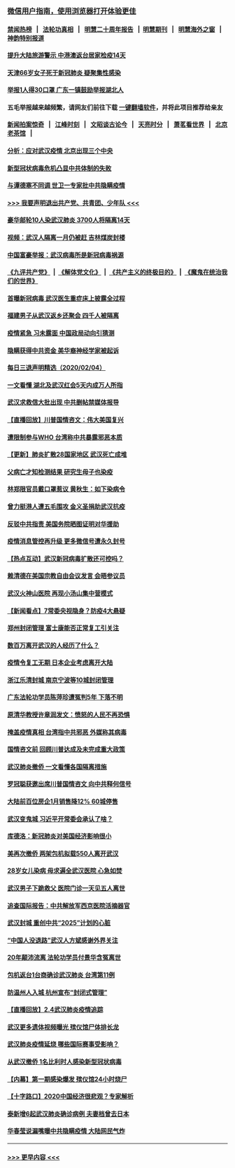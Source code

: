 ### [微信用户指南，使用浏览器打开体验更佳](https://github.com/gfw-breaker/banned-news1/blob/master/indexes/wechat-guide.md?t=0)
#### [禁闻热榜](热点新闻.md?t=0)  &nbsp;&nbsp;|&nbsp;&nbsp; [法轮功真相](https://github.com/gfw-breaker/truth/blob/master/README.md?t=0) &nbsp;&nbsp;|&nbsp;&nbsp; [明慧二十周年报告](https://github.com/gfw-breaker/mh-reports/blob/master/README.md?t=0) &nbsp;&nbsp;|&nbsp;&nbsp;[明慧期刊](https://github.com/gfw-breaker/mh-qikan) &nbsp;&nbsp;|&nbsp;&nbsp; [明慧海外之窗](https://github.com/gfw-breaker/mh-news/blob/master/README.md?t=0) &nbsp;&nbsp;|&nbsp;&nbsp; [神韵特别报道](https://github.com/gfw-breaker/mh-news/blob/master/shenyun.md?t=0)
#### [提升大陆旅游警示 中港澳返台居家检疫14天](../pages/nsc413/n11845862.md?t=02051711) 
#### [天津66岁女子死于新冠肺炎 疑聚集性感染](../pages/nsc413/n11845909.md?t=02051711) 
#### [举报1人得30口罩 广东一镇鼓励举报湖北人](../pages/nsc413/n11845622.md?t=02051711) 
#### 五毛举报越来越频繁，请网友们前往下载 [一键翻墙软件](https://github.com/gfw-breaker/ssr-accounts)，并将此项目推荐给亲友
#### [新闻拍案惊奇](https://github.com/gfw-breaker/banned-news1/blob/master/pages/link4.md) &nbsp;&nbsp;|&nbsp;&nbsp; [江峰时刻](https://github.com/gfw-breaker/banned-news1/blob/master/pages/link4.md) &nbsp;&nbsp;|&nbsp;&nbsp; [文昭谈古论今](https://github.com/gfw-breaker/banned-news1/blob/master/pages/link4.md) &nbsp;&nbsp;|&nbsp;&nbsp; [天亮时分](https://github.com/gfw-breaker/banned-news1/blob/master/pages/link4.md) &nbsp;&nbsp;|&nbsp;&nbsp; [萧茗看世界](https://github.com/gfw-breaker/banned-news1/blob/master/pages/link4.md) &nbsp;&nbsp;|&nbsp;&nbsp; [北京老茶馆](https://github.com/gfw-breaker/banned-news1/blob/master/pages/link4.md) &nbsp;&nbsp;|&nbsp;&nbsp; 
#### [分析：应对武汉疫情 北京出现三个中央](../pages/nsc413/n11845850.md?t=02051711) 
#### [新型冠状病毒危机凸显中共体制的失败](../pages/nsc413/n11844970.md?t=02051711) 
#### [与谭德塞不同调 世卫一专家批中共隐瞒疫情](../pages/nsc413/n11845278.md?t=02051711) 
#### [>>> 我要声明退出共产党、共青团、少年队 <<<](https://github.com/begood0513/goodnews/blob/master/quit/letter.md) 
#### [豪华邮轮10人染武汉肺炎 3700人将隔离14天](../pages/nsc413/n11845543.md?t=02051711) 
#### [视频：武汉人隔离一月仍被赶 吉林煤炭封楼](../pages/nsc413/n11845570.md?t=02051711) 
#### [中国富豪举报：武汉病毒所是新冠病毒祸源](../pages/nsc413/n11844943.md?t=02051711) 
#### [《九评共产党》](https://github.com/begood0513/9ping.md/blob/master/README.md) &nbsp;|&nbsp; [《解体党文化》](../../../../jtdwh.md/blob/master/README.md)  &nbsp;|&nbsp; [《共产主义的终极目的》](../../../../gczydzjmd.md/blob/master/README.md) &nbsp;|&nbsp; [《魔鬼在统治我们的世界》](../../../../mgztzwmdsj.md/blob/master/README.md) 
#### [首曝新冠病毒 武汉医生重症床上披露全过程](../pages/nsc413/n11845150.md?t=02051711) 
#### [福建男子从武汉返乡还聚会 四千人被隔离](../pages/nsc413/n11845352.md?t=02051711) 
#### [疫情紧急 习未露面 中国政局动向引猜测](../pages/nsc413/n11845224.md?t=02051711) 
#### [隐瞒获得中共资金 美华裔神经学家被起诉](../pages/nsc413/n11844879.md?t=02051711) 
#### [每日三退声明精选（2020/02/04）](../pages/nsc413/n11845335.md?t=02051711) 
#### [一文看懂 湖北及武汉红会5天内成万人所指](../pages/nsc413/n11844315.md?t=02051711) 
#### [武汉求救信大批出现 中共删帖禁媒体报导](../pages/nsc413/n11845064.md?t=02051711) 
#### [【直播回放】川普国情咨文：伟大美国复兴](../pages/nsc413/n11842079.md?t=02051711) 
#### [遭限制参与WHO 台湾称中共暴露邪恶本质](../pages/nsc413/n11844351.md?t=02051711) 
#### [【更新】肺炎扩散28国家地区 武汉死亡成堆](../pages/nsc413/n11801312.md?t=02051711) 
#### [父病亡才知检测结果 研究生母子也染疫](../pages/nsc413/n11845059.md?t=02051711) 
#### [林郑限官员戴口罩惹议 黄秋生：如下染病令](../pages/nsc413/n11844529.md?t=02051711) 
#### [曾力挺港人遭五毛围攻 金义圣捐助武汉抗疫](../pages/nsc413/n11844707.md?t=02051711) 
#### [反驳中共指责 美国务院晒图证明对华援助](../pages/nsc413/n11844859.md?t=02051711) 
#### [疫情消息管控再升级 更多微信号遭永久封号](../pages/nsc413/n11844902.md?t=02051711) 
#### [【热点互动】武汉新冠病毒扩散还可控吗？](../pages/nsc413/n11844750.md?t=02051711) 
#### [赖清德在美国宗教自由会议发言 会晤参议员](../pages/nsc413/n11844836.md?t=02051711) 
#### [武汉火神山医院 再现小汤山集中营模式](../pages/nsc413/n11844763.md?t=02051711) 
#### [【新闻看点】7常委央视隐身？防疫4大悬疑](../pages/nsc413/n11844611.md?t=02051711) 
#### [郑州封闭管理 富士康能否正常复工引关注](../pages/nsc413/n11844727.md?t=02051711) 
#### [数百万离开武汉的人经历了什么？](../pages/nsc413/n11844742.md?t=02051711) 
#### [疫情令复工无期  日本企业考虑离开大陆](../pages/nsc413/n11844585.md?t=02051711) 
#### [浙江乐清封城 南京宁波等10城封闭管理](../pages/nsc413/n11844464.md?t=02051711) 
#### [广东法轮功学员陈萍珍遭冤判5年 下落不明](../pages/nsc413/n11844088.md?t=02051711) 
#### [原清华教授许章润发文：愤怒的人民不再恐惧](../pages/nsc413/n11844347.md?t=02051711) 
#### [掩盖疫情真相 台湾指中共邪恶 外媒称其病毒](../pages/nsc413/n11844401.md?t=02051711) 
#### [国情咨文前 回顾川普达成及未完成重大政策](../pages/nsc413/n11844581.md?t=02051711) 
#### [武汉肺炎撤侨 一文看懂各国隔离措施](../pages/nsc413/n11844216.md?t=02051711) 
#### [罗冠聪获邀出席川普国情咨文 向中共释何信号](../pages/nsc413/n11844355.md?t=02051711) 
#### [大陆前百位房企1月销售降12% 60城停售](../pages/nsc413/n11844398.md?t=02051711) 
#### [武汉变鬼城 习近平开常委会承认了啥？](../pages/nsc413/n11844218.md?t=02051711) 
#### [库德洛：新冠肺炎对美国经济影响很小](../pages/nsc413/n11844418.md?t=02051711) 
#### [美再次撤侨 两架包机拟载550人离开武汉](../pages/nsc413/n11844407.md?t=02051711) 
#### [28岁女儿染病 母求遍全武汉医院 心急如焚](../pages/nsc413/n11844302.md?t=02051711) 
#### [武汉男子下跪救父 医院门诊一天见五人离世](../pages/nsc413/n11844073.md?t=02051711) 
#### [追查国际报告：中共解放军西京医院活摘器官](../pages/nsc413/n11838359.md?t=02051711) 
#### [武汉封城 重创中共“2025”计划的心脏](../pages/nsc413/n11843972.md?t=02051711) 
#### [“中国人没退路”武汉人方斌感谢外界关注](../pages/nsc413/n11843517.md?t=02051711) 
#### [20年颠沛流离 法轮功学员付景华含冤离世](../pages/nsc413/n11841986.md?t=02051711) 
#### [包机返台1台商确诊武汉肺炎 台湾第11例](../pages/nsc413/n11844182.md?t=02051711) 
#### [防温州人入城 杭州宣布“封闭式管理”](../pages/nsc413/n11844139.md?t=02051711) 
#### [【直播回放】2.4武汉肺炎疫情追踪](../pages/nsc413/n11844032.md?t=02051711) 
#### [武汉更多遗体视频曝光 殡仪馆尸体排长龙](../pages/nsc413/n11844057.md?t=02051711) 
#### [武汉肺炎疫情延烧 哪些国际赛事受影响？](../pages/nsc413/n11843958.md?t=02051711) 
#### [从武汉撤侨 1名比利时人感染新型冠状病毒](../pages/nsc413/n11843977.md?t=02051711) 
#### [【内幕】第一期感染爆发 殡仪馆24小时烧尸](../pages/nsc413/n11843944.md?t=02051711) 
#### [【十字路口】2020中国经济很悲观？专家解析](../pages/nsc413/n11842696.md?t=02051711) 
#### [泰新增6起武汉肺炎确诊病例 夫妻档曾去日本](../pages/nsc413/n11843900.md?t=02051711) 
#### [华春莹说漏嘴曝中共隐瞒疫情 大陆网民气炸](../pages/nsc413/n11843863.md?t=02051711) 

----
#### [ >>> 更早内容 <<< ](../indexes/nsc413-earlier.md)
